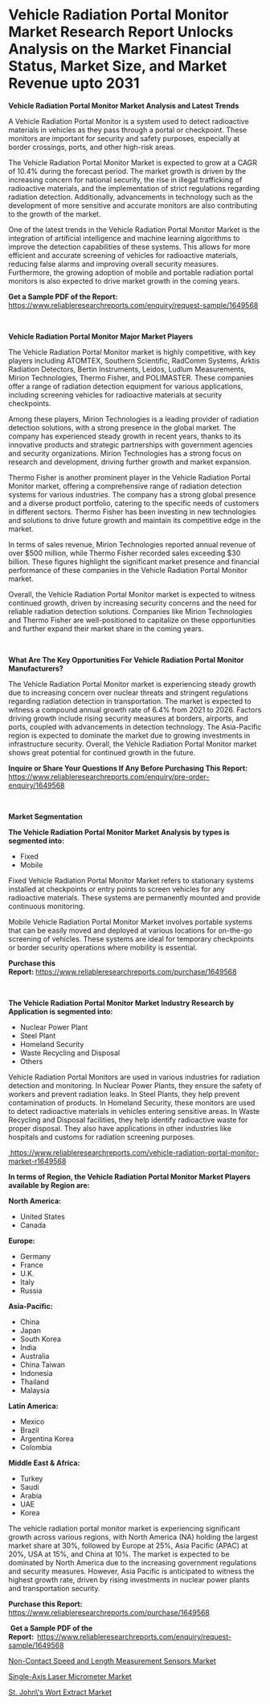 <p><h1>Vehicle Radiation Portal Monitor Market Research Report Unlocks Analysis on the Market Financial Status, Market Size, and Market Revenue upto 2031</h1></p><p><strong>Vehicle Radiation Portal Monitor Market Analysis and Latest Trends</strong></p>
<p><p>A Vehicle Radiation Portal Monitor is a system used to detect radioactive materials in vehicles as they pass through a portal or checkpoint. These monitors are important for security and safety purposes, especially at border crossings, ports, and other high-risk areas.</p><p>The Vehicle Radiation Portal Monitor Market is expected to grow at a CAGR of 10.4% during the forecast period. The market growth is driven by the increasing concern for national security, the rise in illegal trafficking of radioactive materials, and the implementation of strict regulations regarding radiation detection. Additionally, advancements in technology such as the development of more sensitive and accurate monitors are also contributing to the growth of the market.</p><p>One of the latest trends in the Vehicle Radiation Portal Monitor Market is the integration of artificial intelligence and machine learning algorithms to improve the detection capabilities of these systems. This allows for more efficient and accurate screening of vehicles for radioactive materials, reducing false alarms and improving overall security measures. Furthermore, the growing adoption of mobile and portable radiation portal monitors is also expected to drive market growth in the coming years.</p></p>
<p><strong>Get a Sample PDF of the Report:&nbsp;</strong> <a href="https://www.reliableresearchreports.com/enquiry/request-sample/1649568">https://www.reliableresearchreports.com/enquiry/request-sample/1649568</a></p>
<p>&nbsp;</p>
<p><strong>Vehicle Radiation Portal Monitor Major Market Players</strong></p>
<p><p>The Vehicle Radiation Portal Monitor market is highly competitive, with key players including ATOMTEX, Southern Scientific, RadComm Systems, Arktis Radiation Detectors, Bertin Instruments, Leidos, Ludlum Measurements, Mirion Technologies, Thermo Fisher, and POLIMASTER. These companies offer a range of radiation detection equipment for various applications, including screening vehicles for radioactive materials at security checkpoints.</p><p>Among these players, Mirion Technologies is a leading provider of radiation detection solutions, with a strong presence in the global market. The company has experienced steady growth in recent years, thanks to its innovative products and strategic partnerships with government agencies and security organizations. Mirion Technologies has a strong focus on research and development, driving further growth and market expansion.</p><p>Thermo Fisher is another prominent player in the Vehicle Radiation Portal Monitor market, offering a comprehensive range of radiation detection systems for various industries. The company has a strong global presence and a diverse product portfolio, catering to the specific needs of customers in different sectors. Thermo Fisher has been investing in new technologies and solutions to drive future growth and maintain its competitive edge in the market.</p><p>In terms of sales revenue, Mirion Technologies reported annual revenue of over $500 million, while Thermo Fisher recorded sales exceeding $30 billion. These figures highlight the significant market presence and financial performance of these companies in the Vehicle Radiation Portal Monitor market.</p><p>Overall, the Vehicle Radiation Portal Monitor market is expected to witness continued growth, driven by increasing security concerns and the need for reliable radiation detection solutions. Companies like Mirion Technologies and Thermo Fisher are well-positioned to capitalize on these opportunities and further expand their market share in the coming years.</p></p>
<p>&nbsp;</p>
<p><strong>What Are The Key Opportunities For Vehicle Radiation Portal Monitor Manufacturers?</strong></p>
<p><p>The Vehicle Radiation Portal Monitor market is experiencing steady growth due to increasing concern over nuclear threats and stringent regulations regarding radiation detection in transportation. The market is expected to witness a compound annual growth rate of 6.4% from 2021 to 2026. Factors driving growth include rising security measures at borders, airports, and ports, coupled with advancements in detection technology. The Asia-Pacific region is expected to dominate the market due to growing investments in infrastructure security. Overall, the Vehicle Radiation Portal Monitor market shows great potential for continued growth in the future.</p></p>
<p><strong>Inquire or Share Your Questions If Any Before Purchasing This Report:</strong> <a href="https://www.reliableresearchreports.com/enquiry/pre-order-enquiry/1649568">https://www.reliableresearchreports.com/enquiry/pre-order-enquiry/1649568</a></p>
<p>&nbsp;</p>
<p><strong>Market Segmentation</strong></p>
<p><strong>The Vehicle Radiation Portal Monitor Market Analysis by types is segmented into:</strong></p>
<p><ul><li>Fixed</li><li>Mobile</li></ul></p>
<p><p>Fixed Vehicle Radiation Portal Monitor Market refers to stationary systems installed at checkpoints or entry points to screen vehicles for any radioactive materials. These systems are permanently mounted and provide continuous monitoring.</p><p>Mobile Vehicle Radiation Portal Monitor Market involves portable systems that can be easily moved and deployed at various locations for on-the-go screening of vehicles. These systems are ideal for temporary checkpoints or border security operations where mobility is essential.</p></p>
<p><strong>Purchase this Report:&nbsp;</strong><a href="https://www.reliableresearchreports.com/purchase/1649568">https://www.reliableresearchreports.com/purchase/1649568</a></p>
<p>&nbsp;</p>
<p><strong>The Vehicle Radiation Portal Monitor Market Industry Research by Application is segmented into:</strong></p>
<p><ul><li>Nuclear Power Plant</li><li>Steel Plant</li><li>Homeland Security</li><li>Waste Recycling and Disposal</li><li>Others</li></ul></p>
<p><p>Vehicle Radiation Portal Monitors are used in various industries for radiation detection and monitoring. In Nuclear Power Plants, they ensure the safety of workers and prevent radiation leaks. In Steel Plants, they help prevent contamination of products. In Homeland Security, these monitors are used to detect radioactive materials in vehicles entering sensitive areas. In Waste Recycling and Disposal facilities, they help identify radioactive waste for proper disposal. They also have applications in other industries like hospitals and customs for radiation screening purposes.</p></p>
<p><a href="https://www.reliableresearchreports.com/vehicle-radiation-portal-monitor-market-r1649568">&nbsp;https://www.reliableresearchreports.com/vehicle-radiation-portal-monitor-market-r1649568</a></p>
<p><strong>In terms of Region, the Vehicle Radiation Portal Monitor Market Players available by Region are:</strong></p>
<p>
    <p> <strong> North America: </strong>
        <ul>
            <li>United States</li>
            <li>Canada</li>
        </ul>
        </p> 
    <p> <strong> Europe: </strong>
        <ul>
            <li>Germany</li>
            <li>France</li>
            <li>U.K.</li>
            <li>Italy</li>
            <li>Russia</li>
        </ul>
        </p> 
    <p> <strong> Asia-Pacific: </strong>
        <ul>
            <li>China</li>
            <li>Japan</li>
            <li>South Korea</li>
            <li>India</li>
            <li>Australia</li>
            <li>China Taiwan</li>
            <li>Indonesia</li>
            <li>Thailand</li>
            <li>Malaysia</li>
        </ul>
        </p> 
    <p> <strong> Latin America: </strong>
        <ul>
            <li>Mexico</li>
            <li>Brazil</li>
            <li>Argentina Korea</li>
            <li>Colombia</li>
        </ul>
        </p> 
    <p> <strong> Middle East & Africa: </strong>
        <ul>
            <li>Turkey</li>
            <li>Saudi</li>
            <li>Arabia</li>
            <li>UAE</li>
            <li>Korea</li>
        </ul>
    </p>
    </p>
<p><p>The vehicle radiation portal monitor market is experiencing significant growth across various regions, with North America (NA) holding the largest market share at 30%, followed by Europe at 25%, Asia Pacific (APAC) at 20%, USA at 15%, and China at 10%. The market is expected to be dominated by North America due to the increasing government regulations and security measures. However, Asia Pacific is anticipated to witness the highest growth rate, driven by rising investments in nuclear power plants and transportation security.</p></p>
<p><strong>Purchase this Report: </strong><a href="https://www.reliableresearchreports.com/purchase/1649568">https://www.reliableresearchreports.com/purchase/1649568</a></p>
<p>&nbsp;<strong>Get a Sample PDF of the Report:&nbsp;&nbsp;</strong><a href="https://www.reliableresearchreports.com/enquiry/request-sample/1649568">https://www.reliableresearchreports.com/enquiry/request-sample/1649568</a></p>
<p><strong></strong></p>
<p><p><a href="https://github.com/sarohimweaach77/Market-Research-Report-List-1/blob/main/non-contact-speed-and-length-measurement-sensors-market.md">Non-Contact Speed and Length Measurement Sensors Market</a></p><p><a href="https://github.com/ajiariaa/Market-Research-Report-List-1/blob/main/single-axis-laser-micrometer-market.md">Single-Axis Laser Micrometer Market</a></p><p><a href="https://view.publitas.com/reportprime-1/st-john-s-wort-extract-market-outlook-and-forecast-from-2024-to-2031/">St. John\'s Wort Extract Market</a></p></p>
